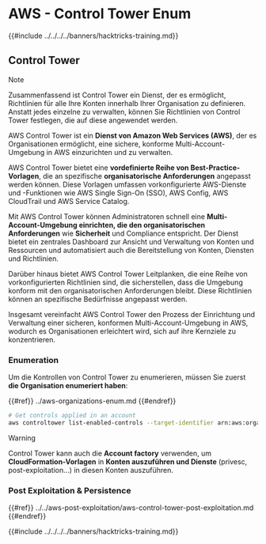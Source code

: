 # AWS - Control Tower Enum

{{#include ../../../../banners/hacktricks-training.md}}

## Control Tower

> [!NOTE]
> Zusammenfassend ist Control Tower ein Dienst, der es ermöglicht, Richtlinien für alle Ihre Konten innerhalb Ihrer Organisation zu definieren. Anstatt jedes einzelne zu verwalten, können Sie Richtlinien von Control Tower festlegen, die auf diese angewendet werden.

AWS Control Tower ist ein **Dienst von Amazon Web Services (AWS)**, der es Organisationen ermöglicht, eine sichere, konforme Multi-Account-Umgebung in AWS einzurichten und zu verwalten.

AWS Control Tower bietet eine **vordefinierte Reihe von Best-Practice-Vorlagen**, die an spezifische **organisatorische Anforderungen** angepasst werden können. Diese Vorlagen umfassen vorkonfigurierte AWS-Dienste und -Funktionen wie AWS Single Sign-On (SSO), AWS Config, AWS CloudTrail und AWS Service Catalog.

Mit AWS Control Tower können Administratoren schnell eine **Multi-Account-Umgebung einrichten, die den organisatorischen Anforderungen** wie **Sicherheit** und Compliance entspricht. Der Dienst bietet ein zentrales Dashboard zur Ansicht und Verwaltung von Konten und Ressourcen und automatisiert auch die Bereitstellung von Konten, Diensten und Richtlinien.

Darüber hinaus bietet AWS Control Tower Leitplanken, die eine Reihe von vorkonfigurierten Richtlinien sind, die sicherstellen, dass die Umgebung konform mit den organisatorischen Anforderungen bleibt. Diese Richtlinien können an spezifische Bedürfnisse angepasst werden.

Insgesamt vereinfacht AWS Control Tower den Prozess der Einrichtung und Verwaltung einer sicheren, konformen Multi-Account-Umgebung in AWS, wodurch es Organisationen erleichtert wird, sich auf ihre Kernziele zu konzentrieren.

### Enumeration

Um die Kontrollen von Control Tower zu enumerieren, müssen Sie zuerst **die Organisation enumeriert haben**:

{{#ref}}
../aws-organizations-enum.md
{{#endref}}
```bash
# Get controls applied in an account
aws controltower list-enabled-controls --target-identifier arn:aws:organizations::<acc_id>:ou/<ou-id>
```
> [!WARNING]
> Control Tower kann auch die **Account factory** verwenden, um **CloudFormation-Vorlagen** in **Konten auszuführen und Dienste** (privesc, post-exploitation...) in diesen Konten auszuführen.

### Post Exploitation & Persistence

{{#ref}}
../../aws-post-exploitation/aws-control-tower-post-exploitation.md
{{#endref}}

{{#include ../../../../banners/hacktricks-training.md}}
